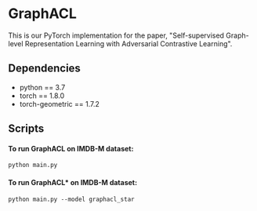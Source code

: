 # GraphACL

This is our PyTorch implementation for the paper, "Self-supervised Graph-level Representation
Learning with Adversarial Contrastive Learning".

## Dependencies

* python == 3.7
* torch == 1.8.0
* torch-geometric == 1.7.2

## Scripts

#### To run GraphACL on IMDB-M dataset: 
`python main.py`

#### To run GraphACL* on IMDB-M dataset:
`python main.py --model graphacl_star`